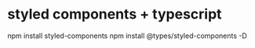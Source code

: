 # styled components + typescript
npm install styled-components
npm install @types/styled-components -D